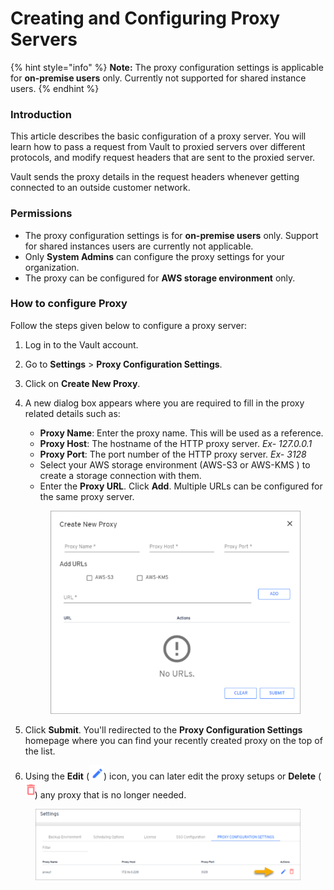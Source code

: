 # Creating and Configuring Proxy Servers

{% hint style="info" %}
**Note:** The proxy configuration settings is applicable for **on-premise users** only. Currently not supported for shared instance users.
{% endhint %}

### Introduction <a href="#introduction" id="introduction"></a>

This article describes the basic configuration of a proxy server. You will learn how to pass a request from Vault to proxied servers over different protocols, and modify request headers that are sent to the proxied server.

Vault sends the proxy details in the request headers whenever getting connected to an outside customer network.

### Permissions <a href="#permissions" id="permissions"></a>

* The proxy configuration settings is for **on-premise users** only. Support for shared instances users are currently not applicable.
* Only **System Admins** can configure the proxy settings for your organization.
* The proxy can be configured for **AWS storage environment** only.

### How to configure Proxy <a href="#how-to-configure-proxy" id="how-to-configure-proxy"></a>

Follow the steps given below to configure a proxy server:

1. Log in to the Vault account.
2. Go to **Settings** > **Proxy Configuration Settings**.
3. Click on **Create New Proxy**.
4.  A new dialog box appears where you are required to fill in the proxy related details such as:

    * **Proxy Name**: Enter the proxy name. This will be used as a reference.
    * **Proxy Host**: The hostname of the HTTP proxy server. _Ex- 127.0.0.1_
    * **Proxy Port**: The port number of the HTTP proxy server. _Ex- 3128_
    * Select your AWS storage environment (AWS-S3 or AWS-KMS ) to create a storage connection with them.
    * Enter the **Proxy URL**. Click **Add**. Multiple URLs can be configured for the same proxy server.

    <figure><img src="../../../.gitbook/assets/image (139).png" alt="" width="434"><figcaption></figcaption></figure>
5. Click **Submit**. You'll redirected to the **Proxy Configuration Settings** homepage where you can find your recently created proxy on the top of the list.
6. Using the **Edit** (![](<../../../.gitbook/assets/image (66) (1) (1) (1) (1) (1).png>)) icon, you can later edit the proxy setups or **Delete** (![](<../../../.gitbook/assets/image (67) (1) (1) (1) (1) (1).png>)) any proxy that is no longer needed.

<figure><img src="../../../.gitbook/assets/image (140).png" alt=""><figcaption></figcaption></figure>
